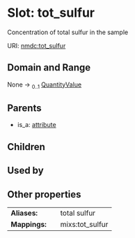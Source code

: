 
# Slot: tot_sulfur


Concentration of total sulfur in the sample

URI: [nmdc:tot_sulfur](https://microbiomedata/meta/tot_sulfur)


## Domain and Range

None &#8594;  <sub>0..1</sub> [QuantityValue](QuantityValue.md)

## Parents

 *  is_a: [attribute](attribute.md)

## Children


## Used by


## Other properties

|  |  |  |
| --- | --- | --- |
| **Aliases:** | | total sulfur |
| **Mappings:** | | mixs:tot_sulfur |

